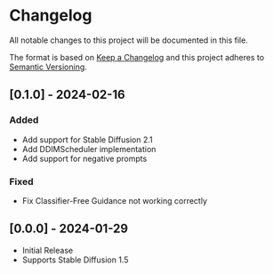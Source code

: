 # Changelog

All notable changes to this project will be documented in this file.

The format is based on [Keep a Changelog](http://keepachangelog.com/en/1.0.0/)
and this project adheres to [Semantic Versioning](http://semver.org/spec/v2.0.0.html).

## [0.1.0] - 2024-02-16

### Added

- Add support for Stable Diffusion 2.1
- Add DDIMScheduler implementation
- Add support for negative prompts

### Fixed

- Fix Classifier-Free Guidance not working correctly

## [0.0.0] - 2024-01-29

- Initial Release
- Supports Stable Diffusion 1.5